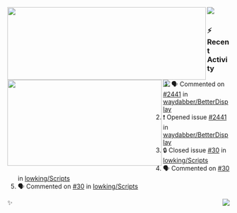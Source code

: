 <p>
  <p>
  <img align="left" width="450" height="165" src="https://github-readme-stats-git-masterrstaa-rickstaa.vercel.app/api?username=lowking&bg_color=0D1116&theme=synthwave&show_icons=true&hide_border=true&line_height=20&title_color=4E7C65&icon_color=555&show_owner=true&text_color=777&count_private=true"/>
  </p>
  <p>
  <img align="left" width="350" height="195" src="https://github-readme-stats-git-masterrstaa-rickstaa.vercel.app/api/top-langs/?layout=compact&username=lowking&bg_color=0D1116&theme=synthwave&show_icons=true&hide_border=true&line_height=20&title_color=4E7C65&icon_color=555&show_owner=true&text_color=777&hide&langs_count=4"/>
  </p>
  <p>
    <a align="left" href="https://t.me/Violettoy_bot"><img src="https://img.shields.io/badge/Telegram-%2352A4DB.svg?&style=social&logo=telegram&logoColor=white" /></a>&nbsp;&nbsp;
<!--     <img align="left" src="https://github.com/lowking/lowking/workflows/Waka%20Readme/badge.svg" />&nbsp;&nbsp; -->
    <img align="left" src="https://github.com/lowking/lowking/workflows/Activity%20Readme/badge.svg" />
  </p>
</p>

### :zap: Recent Activity

<!--START_SECTION:activity-->
1. 🗣 Commented on [#2441](https://github.com/waydabber/BetterDisplay/issues/2441#issuecomment-1851415042) in [waydabber/BetterDisplay](https://github.com/waydabber/BetterDisplay)
2. ❗ Opened issue [#2441](https://github.com/waydabber/BetterDisplay/issues/2441) in [waydabber/BetterDisplay](https://github.com/waydabber/BetterDisplay)
3. 🔒 Closed issue [#30](https://github.com/lowking/Scripts/issues/30) in [lowking/Scripts](https://github.com/lowking/Scripts)
4. 🗣 Commented on [#30](https://github.com/lowking/Scripts/issues/30#issuecomment-1751536986) in [lowking/Scripts](https://github.com/lowking/Scripts)
5. 🗣 Commented on [#30](https://github.com/lowking/Scripts/issues/30#issuecomment-1732155083) in [lowking/Scripts](https://github.com/lowking/Scripts)
<!--END_SECTION:activity-->

✨<img align="right" src="http://profile-counter.glitch.me/lowking/count.svg"/>
